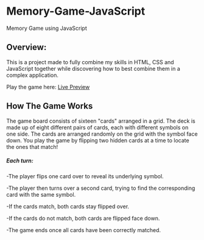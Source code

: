 # Memory-Game-JavaScript #
Memory Game using JavaScript

## Overview: ##

This is a project made to fully combine my skills in HTML, CSS and JavaScript together while discovering how to best combine them in a complex application.

Play the game here: [Live Preview](https://cdn.rawgit.com/charmaineratcliff/Memory-Game-JavaScript/a44b18a5/index.html)

## How The Game Works ##

The game board consists of sixteen "cards" arranged in a grid. The deck is made up of eight different pairs of cards, each with different symbols on one side. The cards are arranged randomly on the grid with the symbol face down. You play the game by flipping two hidden cards at a time to locate the ones that match!

##### Each turn: #####

-The player flips one card over to reveal its underlying symbol.

-The player then turns over a second card, trying to find the corresponding card with the same symbol.

-If the cards match, both cards stay flipped over.

-If the cards do not match, both cards are flipped face down.

-The game ends once all cards have been correctly matched.
